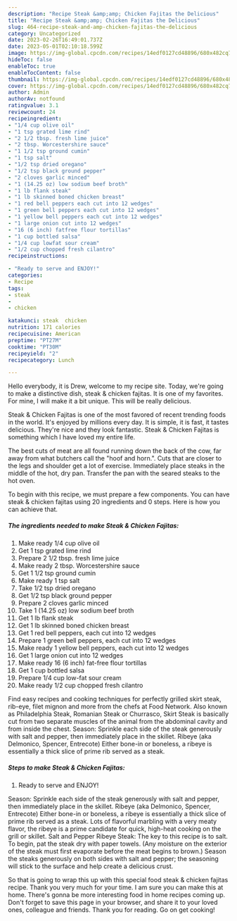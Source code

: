 ```yaml
---
description: "Recipe Steak &amp;amp; Chicken Fajitas the Delicious"
title: "Recipe Steak &amp;amp; Chicken Fajitas the Delicious"
slug: 464-recipe-steak-and-amp-chicken-fajitas-the-delicious
category: Uncategorized
date: 2023-02-26T16:49:01.737Z
date: 2023-05-01T02:10:18.599Z
image: https://img-global.cpcdn.com/recipes/14edf0127cd48896/680x482cq70/steak-chicken-fajitas-recipe-main-photo.jpg
hideToc: false
enableToc: true
enableTocContent: false
thumbnail: https://img-global.cpcdn.com/recipes/14edf0127cd48896/680x482cq70/steak-chicken-fajitas-recipe-main-photo.jpg
cover: https://img-global.cpcdn.com/recipes/14edf0127cd48896/680x482cq70/steak-chicken-fajitas-recipe-main-photo.jpg
author: Admin
authorAv: notfound
ratingvalue: 3.1
reviewcount: 24
recipeingredient:
- "1/4 cup olive oil"
- "1 tsp grated lime rind"
- "2 1/2 tbsp. fresh lime juice"
- "2 tbsp. Worcestershire sauce"
- "1 1/2 tsp ground cumin"
- "1 tsp salt"
- "1/2 tsp dried oregano"
- "1/2 tsp black ground pepper"
- "2 cloves garlic minced"
- "1 (14.25 oz) low sodium beef broth"
- "1 lb flank steak"
- "1 lb skinned boned chicken breast"
- "1 red bell peppers each cut into 12 wedges"
- "1 green bell peppers each cut into 12 wedges"
- "1 yellow bell peppers each cut into 12 wedges"
- "1 large onion cut into 12 wedges"
- "16 (6 inch) fatfree flour tortillas"
- "1 cup bottled salsa"
- "1/4 cup lowfat sour cream"
- "1/2 cup chopped fresh cilantro"
recipeinstructions:

- "Ready to serve and ENJOY!"
categories:
- Recipe
tags:
- steak
- 
- chicken

katakunci: steak  chicken 
nutrition: 171 calories
recipecuisine: American
preptime: "PT27M"
cooktime: "PT30M"
recipeyield: "2"
recipecategory: Lunch

---
```



Hello everybody, it is Drew, welcome to my recipe site. Today, we're going to make a distinctive dish, steak &amp; chicken fajitas. It is one of my favorites. For mine, I will make it a bit unique. This will be really delicious.

Steak &amp; Chicken Fajitas is one of the most favored of recent trending foods in the world. It's enjoyed by millions every day. It is simple, it is fast, it tastes delicious. They're nice and they look fantastic. Steak &amp; Chicken Fajitas is something which I have loved my entire life.

The best cuts of meat are all found running down the back of the cow, far away from what butchers call the &#34;hoof and horn.&#34;. Cuts that are closer to the legs and shoulder get a lot of exercise. Immediately place steaks in the middle of the hot, dry pan. Transfer the pan with the seared steaks to the hot oven.


To begin with this recipe, we must prepare a few components. You can have steak &amp; chicken fajitas using 20 ingredients and 0 steps. Here is how you can achieve that.

<!--inarticleads1-->

##### The ingredients needed to make Steak &amp; Chicken Fajitas:

1. Make ready 1/4 cup olive oil
1. Get 1 tsp grated lime rind
1. Prepare 2 1/2 tbsp. fresh lime juice
1. Make ready 2 tbsp. Worcestershire sauce
1. Get 1 1/2 tsp ground cumin
1. Make ready 1 tsp salt
1. Take 1/2 tsp dried oregano
1. Get 1/2 tsp black ground pepper
1. Prepare 2 cloves garlic minced
1. Take 1 (14.25 oz) low sodium beef broth
1. Get 1 lb flank steak
1. Get 1 lb skinned boned chicken breast
1. Get 1 red bell peppers, each cut into 12 wedges
1. Prepare 1 green bell peppers, each cut into 12 wedges
1. Make ready 1 yellow bell peppers, each cut into 12 wedges
1. Get 1 large onion cut into 12 wedges
1. Make ready 16 (6 inch) fat-free flour tortillas
1. Get 1 cup bottled salsa
1. Prepare 1/4 cup low-fat sour cream
1. Make ready 1/2 cup chopped fresh cilantro


Find easy recipes and cooking techniques for perfectly grilled skirt steak, rib-eye, filet mignon and more from the chefs at Food Network. Also known as Philadelphia Steak, Romanian Steak or Churrasco, Skirt Steak is basically cut from two separate muscles of the animal from the abdominal cavity and from inside the chest. Season: Sprinkle each side of the steak generously with salt and pepper, then immediately place in the skillet. Ribeye (aka Delmonico, Spencer, Entrecote) Either bone-in or boneless, a ribeye is essentially a thick slice of prime rib served as a steak. 

<!--inarticleads2-->

##### Steps to make Steak &amp; Chicken Fajitas:


1. Ready to serve and ENJOY!

Season: Sprinkle each side of the steak generously with salt and pepper, then immediately place in the skillet. Ribeye (aka Delmonico, Spencer, Entrecote) Either bone-in or boneless, a ribeye is essentially a thick slice of prime rib served as a steak. Lots of flavorful marbling with a very meaty flavor, the ribeye is a prime candidate for quick, high-heat cooking on the grill or skillet. Salt and Pepper Ribeye Steak: The key to this recipe is to salt. To begin, pat the steak dry with paper towels. (Any moisture on the exterior of the steak must first evaporate before the meat begins to brown.) Season the steaks generously on both sides with salt and pepper; the seasoning will stick to the surface and help create a delicious crust. 

So that is going to wrap this up with this special food steak &amp; chicken fajitas recipe. Thank you very much for your time. I am sure you can make this at home. There's gonna be more interesting food in home recipes coming up. Don't forget to save this page in your browser, and share it to your loved ones, colleague and friends. Thank you for reading. Go on get cooking!

